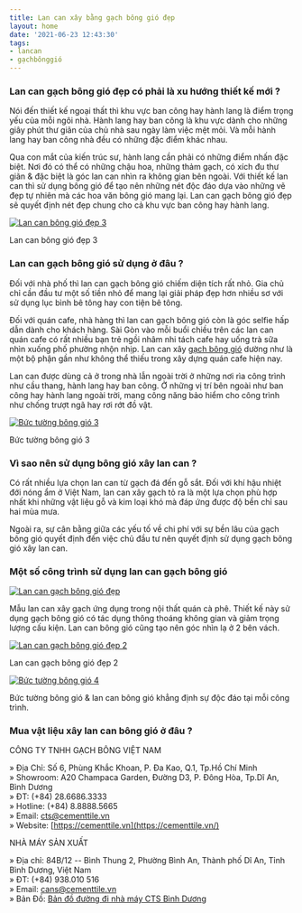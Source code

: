 ```yaml
---
title: Lan can xây bằng gạch bông gió đẹp
layout: home
date: '2021-06-23 12:43:30'
tags:
- lancan
- gạchbônggió
---
```


### Lan can gạch bông gió đẹp có phải là xu hướng thiết kế mới ?

Nói đến thiết kế ngoại thất thì khu vực ban công hay hành lang là điểm trọng yếu của mỗi ngôi nhà. Hành lang hay ban công là khu vực dành cho những giây phút thư giãn của chủ nhà sau ngày làm việc mệt mỏi. Và mỗi hành lang hay ban công nhà đều có những đặc điểm khác nhau.

Qua con mắt của kiến trúc sư, hành lang cần phải có những điểm nhấn đặc biệt. Nơi đó có thể có những chậu hoa, những thảm gạch, có xích đu thư giãn & đặc biệt là góc lan can nhìn ra không gian bên ngoài. Với thiết kế lan can thì sử dụng bông gió để tạo nên những nét độc đáo dựa vào những vẽ đẹp tự nhiên mà các hoa văn bông gió mang lại. Lan can gạch bông gió đẹp sẽ quyết định nét đẹp chung cho cả khu vực ban công hay hành lang.

[![Lan can bông gió đẹp 3](http://cementtile.vn/wp-content/uploads/2021/06/xLan-can-gach-bong-gio-3-6.jpg.pagespeed.ic.o0aIUtJZuu.jpg "Lan can gạch bông gió là xu hướng thiết kế 2021 6")](https://cementtile.vn/wp-content/uploads/2021/06/Lan-can-gach-bong-gio-3-6.jpg)

Lan can bông gió đẹp 3

### Lan can gạch bông gió sử dụng ở đâu ?

Đối với nhà phố thì lan can gạch bông gió chiếm diện tích rất nhỏ. Gia chủ chỉ cần đầu tư một số tiền nhỏ để mang lại giải pháp đẹp hơn nhiều sơ với sử dụng lục bình bê tông hay con tiện bê tông.

Đối với quán cafe, nhà hàng thì lan can gạch bông gió còn là góc selfie hấp dẫn dành cho khách hàng. Sài Gòn vào mỗi buổi chiều trên các lan can quán cafe có rất nhiều bạn trẻ ngồi nhâm nhi tách cafe hay uống trà sữa nhìn xuống phố phường nhộn nhịp. Lan can xây [gạch bông gió](https://cementtile.vn/vi/gach-bong-gio-trang-tri/) dường như là một bộ phận gần như không thể thiếu trong xây dựng quán cafe hiện nay.

Lan can được dùng cả ở trong nhà lẫn ngoài trời ở những nơi rìa công trình như cầu thang, hành lang hay ban công. Ở những vị trí bên ngoài như ban công hay hành lang ngoài trời, mang công năng bảo hiểm cho công trình như chống trượt ngã hay rơi rớt đồ vật.

[![Bức tường bông gió 3](http://cementtile.vn/wp-content/uploads/2021/06/xLan-can-gach-bong-gio-3-3.jpg.pagespeed.ic.TU5za9YEih.jpg "Lan can gạch bông gió là xu hướng thiết kế 2021 7")](https://cementtile.vn/wp-content/uploads/2021/06/Lan-can-gach-bong-gio-3-3.jpg)

Bức tường bông gió 3

### Vì sao nên sử dụng bông gió xây lan can ?

Có rất nhiều lựa chọn lan can từ gạch đá đến gỗ sắt. Đối với khí hậu nhiệt đới nóng ẩm ở Việt Nam, lan can xây gạch tỏ ra là một lựa chọn phù hợp nhất khi những vật liệu gỗ và kim loại khó mà đáp ứng được độ bền chỉ sau hai mùa mưa.

Ngoài ra, sự cân bằng giữa các yếu tố về chi phí với sự bền lâu của gạch bông gió quyết định đến việc chủ đầu tư nên quyết định sử dụng gạch bông gió xây lan can.

### Một số công trình sử dụng lan can gạch bông gió

[![Lan can gạch bông gió đẹp](http://cementtile.vn/wp-content/uploads/2021/06/xLan-can-gach-bong-gio-do.jpg.pagespeed.ic.jX1SKaTScm.jpg "Lan can gạch bông gió là xu hướng thiết kế 2021 8")](https://cementtile.vn/wp-content/uploads/2021/06/Lan-can-gach-bong-gio-do.jpg)

Mẫu lan can xây gạch ứng dụng trong nội thất quán cà phê. Thiết kế này sử dụng gạch bông gió có tác dụng thông thoáng không gian và giảm trọng lượng cấu kiện. Lan can bông gió cũng tạo nên góc nhìn lạ ở 2 bên vách.

[![Lan can gạch bông gió đẹp 2](http://cementtile.vn/wp-content/uploads/2021/06/xLan-can-gach-bong-gio-do-2.jpg.pagespeed.ic.YvW_rKwtTa.jpg "Lan can gạch bông gió là xu hướng thiết kế 2021 9")](https://cementtile.vn/wp-content/uploads/2021/06/Lan-can-gach-bong-gio-do-2.jpg)

Lan can gạch bông gió đẹp 2

[![Bức tường bông gió 4](http://cementtile.vn/wp-content/uploads/2021/06/xLan-can-gach-bong-gio-3-5.jpg.pagespeed.ic.CLeQa_y8lC.jpg "Lan can gạch bông gió là xu hướng thiết kế 2021 10")](https://cementtile.vn/wp-content/uploads/2021/06/Lan-can-gach-bong-gio-3-5.jpg)

Bức tường bông gió & lan can bông gió khẳng định sự độc đáo tại mỗi công trình.

### Mua vật liệu xây lan can bông gió ở đâu ?

CÔNG TY TNHH GẠCH BÔNG VIỆT NAM

» Địa Chỉ: Số 6, Phùng Khắc Khoan, P. Đa Kao, Q.1, Tp.Hồ Chí Minh\
» Showroom: A20 Champaca Garden, Đường D3, P. Đông Hòa, Tp.Dĩ An, Bình Dương\
» ĐT: (+84) 28.6686.3333\
» Hotline: (+84) 8.8888.5665\
» Email: cts@cementtile.vn\
» Website: [https://cementtile.vn](https://cementtile.vn/)

NHÀ MÁY SẢN XUẤT

» Địa chỉ: 84B/12 -- Bình Thung 2, Phường Bình An, Thành phố Dĩ An, Tỉnh Bình Dương, Việt Nam\
» ĐT: (+84) 938.010 516\
» Email: cans@cementtile.vn\
» Bản Đồ: [Bản đồ đường đi nhà máy CTS Bình Dương](https://goo.gl/maps/hDpWwTKhnpQWiWH88)
